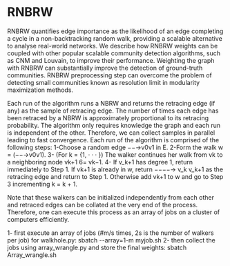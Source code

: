 # RNBRW
 RNBRW quantifies edge importance as the likelihood of an edge completing a cycle in a non-backtracking random walk, providing
a scalable alternative to analyse real-world networks. We describe how RNBRW weights can be coupled with other popular scalable community detection algorithms, such as CNM and Louvain, to improve their performance. Weighting the graph with RNBRW can substantially improve the detection of ground-truth communities.  RNBRW preprocessing step can overcome the problem of detecting small communities known as resolution limit in modularity maximization methods.
 
Each run of the algorithm runs a NBRW and returns the retracing edge (if any) as the sample of retracing edge. The number of times each edge has been retraced by a NBRW is approximately proportional to its retracing probability. The algorithm only requires knowledge the graph
and each run is independent of the other. Therefore, we can collect samples in parallel leading to fast convergence. Each run of the algorithm is comprised of the following steps:
1-Choose a random edge −−→v0v1 in E.
2-Form the walk w = (−−→v0v1).
3- (For k = {1, · · · }) The walker continues her walk from vk to a neighboring node
vk+1 6= vk−1.
4- If v_k+1 has degree 1, return immediately to Step 1. If vk+1 is already in w, return
−−−−→ v_k v_k+1 as the retracing edge and return to Step 1. Otherwise add vk+1 to w and go
to Step 3 incrementing k = k + 1.

Note that these walkers can be initialized independently from each other and retraced edges can be collated at the very end of the process. Therefore,
one can execute this process as an array of jobs on a cluster of computers efficiently.

1- first execute an array of jobs (#m/s times, 2s is the number of walkers per job) for walkhole.py: 
sbatch --array=1-m myjob.sh
2- then collect the jobs using array_wrangle.py and store the final weights:
sbatch Array_wrangle.sh
